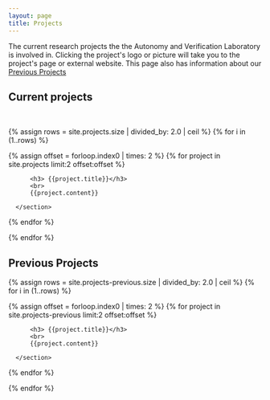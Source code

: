 ```yaml
---
layout: page
title: Projects
---
```


The current research projects the the Autonomy and Verification Laboratory is involved in. Clicking the project's logo or picture will take you to the project's page or external website. This page also has information about our [Previous Projects](#previous-projects)

## Current projects
<br>

{% assign rows = site.projects.size | divided_by: 2.0 | ceil %}
{% for i in (1..rows) %}
<article class="row">
 {% assign offset = forloop.index0 | times: 2 %}
   {% for project in site.projects limit:2 offset:offset %}
      <section class="columns large-6">

          <h3> {{project.title}}</h3>
          <br>
          {{project.content}}

      </section>     
   {% endfor %}   
</article>
{% endfor %}




## Previous Projects

{% assign rows = site.projects-previous.size | divided_by: 2.0 | ceil %}
{% for i in (1..rows) %}
<article class="row">
 {% assign offset = forloop.index0 | times: 2 %}
   {% for project in site.projects-previous limit:2 offset:offset %}
      <section class="columns large-6">

          <h3> {{project.title}}</h3>
          <br>
          {{project.content}}

      </section>     
   {% endfor %}   
</article>
{% endfor %}
